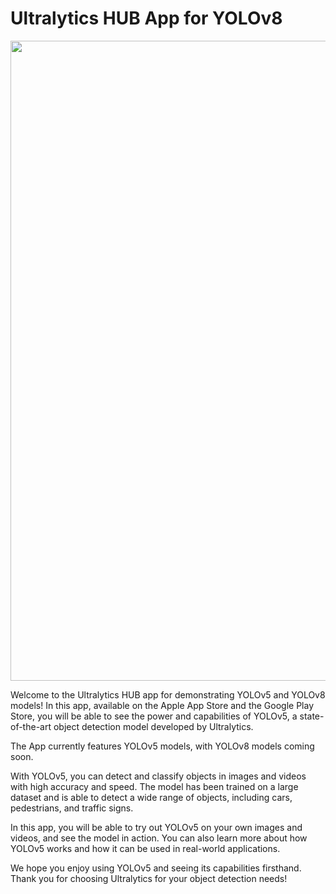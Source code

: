 # Ultralytics HUB App for YOLOv8

<div align="center">
  <a href="https://ultralytics.com/app_install" target="_blank">
    <img width="1024" src="https://github.com/ultralytics/assets/raw/main/im/ultralytics-app.png"></a>
<br>
</div>

Welcome to the Ultralytics HUB app for demonstrating YOLOv5 and YOLOv8 models! In this app, available on the Apple App
Store and the Google Play Store, you will be able to see the power and capabilities of YOLOv5, a state-of-the-art object
detection model developed by Ultralytics.

The App currently features YOLOv5 models, with YOLOv8 models coming soon.

With YOLOv5, you can detect and classify objects in images and videos with high accuracy and speed. The model has been
trained on a large dataset and is able to detect a wide range of objects, including cars, pedestrians, and traffic
signs.

In this app, you will be able to try out YOLOv5 on your own images and videos, and see the model in action. You can also
learn more about how YOLOv5 works and how it can be used in real-world applications.

We hope you enjoy using YOLOv5 and seeing its capabilities firsthand. Thank you for choosing Ultralytics for your object
detection needs!